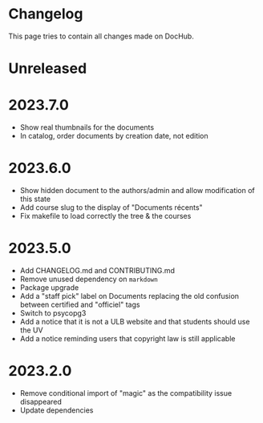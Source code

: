 # Changelog

This page tries to contain all changes made on DocHub.

# Unreleased

# 2023.7.0

 * Show real thumbnails for the documents
 * In catalog, order documents by creation date, not edition

# 2023.6.0

 * Show hidden document to the authors/admin and allow modification of this state
 * Add course slug to the display of "Documents récents"
 * Fix makefile to load correctly the tree & the courses

# 2023.5.0

 * Add CHANGELOG.md and CONTRIBUTING.md
 * Remove unused dependency on `markdown`
 * Package upgrade
 * Add a "staff pick" label on Documents replacing the old confusion between certified and "officiel" tags
 * Switch to psycopg3
 * Add a notice that it is not a ULB website and that students should use the UV
 * Add a notice reminding users that copyright law is still applicable

# 2023.2.0

 * Remove conditional import of "magic" as the compatibility issue disappeared
 * Update dependencies

